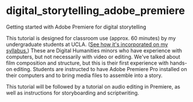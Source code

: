 # digital_storytelling_adobe_premiere
Getting started with Adobe Premiere for digital storytelling

This tutorial is designed for classroom use (approx. 60 minutes) by my undergraduate students at UCLA. ([See how it's incorporated on my syllabus.](https://miriamposner.com/classes/dh150s23/)) These are Digital Humanities minors who have experience with computers, but not necessarily with video or editing. We've talked about film composition and structure, but this is their first experience with hands-on editing. Students are instructed to have Adobe Premiere Pro installed on their computers and to bring media files to assemble into a story.

This tutorial will be followed by a tutorial on audio editing in Premiere, as well as instructions for storyboarding and scriptwriting.
